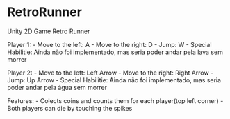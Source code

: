 # RetroRunner
 Unity 2D Game Retro Runner

 Player 1:
    - Move to the left: A
    - Move to the right: D
    - Jump: W
    - Special Habilitie: Ainda não foi implementado, mas seria poder andar pela lava sem morrer

Player 2:
    - Move to the left: Left Arrow
    - Move to the right: Right Arrow
    - Jump: Up Arrow
    - Special Habilitie: Ainda não foi implementado, mas seria poder andar pela água sem morrer


Features:
    - Colects coins and counts them for each player(top left corner)
    - Both players can die by touching the spikes